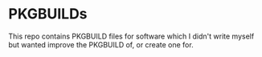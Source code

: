 # PKGBUILDs

This repo contains PKGBUILD files for software which I didn't write myself but
wanted improve the PKGBUILD of, or create one for.
